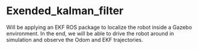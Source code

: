 # Exended_kalman_filter

Will be applying an EKF ROS package to localize the robot inside a Gazebo environment. In the end, we will be able to drive the robot around in simulation and observe the Odom and EKF trajectories.

